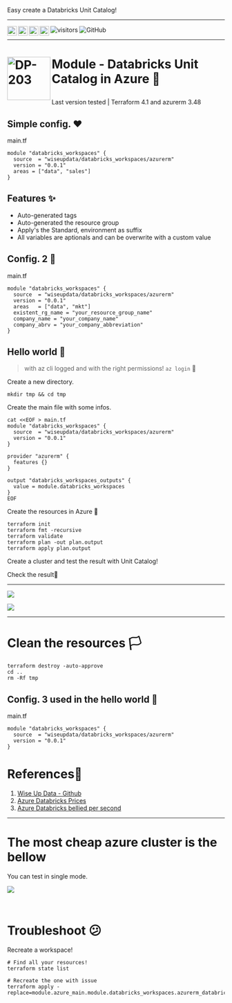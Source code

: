 Easy create a Databricks Unit Catalog!

---

<a href="https://github.com/wiseupdata/terraform-databricks-unity_catalog">
<img align="left" alt="Wise Up Data's Instagram" width="22px" src="https://raw.githubusercontent.com/wiseupdata/terraform-databricks-unity_catalog/main/assets/instagram.png" />   
</a> 
<a href="https://github.com/wiseupdata/terraform-databricks-unity_catalog">
  <img align="left" alt="wise Up Data's Discord" width="22px" src="https://raw.githubusercontent.com/wiseupdata/terraform-databricks-unity_catalog/main/assets/discord.svg" />
</a>
<a href="https://github.com/wiseupdata/terraform-databricks-unity_catalog">
  <img align="left" alt="wise Up Data | Twitter" width="22px" src="https://raw.githubusercontent.com/wiseupdata/terraform-databricks-unity_catalog/main/assets/twitter.svg" />
</a>
<a href="https://github.com/wiseupdata/terraform-databricks-unity_catalog">
  <img align="left" alt="wise Up Data's LinkedIN" width="22px" src="https://raw.githubusercontent.com/wiseupdata/terraform-databricks-unity_catalog/ffaf28ec794c1704499e0b1af48cd62771a544da/assets/linkedin.svg" />
</a>

![visitors](https://visitor-badge.glitch.me/badge?page_id=wiseupdata.terraform-databricks-unity_catalog&left_color=green&right_color=black)
![GitHub](https://img.shields.io/github/license/wiseupdata/terraform-databricks-unity_catalog)

---

<h1>
<img align="left" alt="DP-203" src="https://raw.githubusercontent.com/wiseupdata/terraform-databricks-unity_catalog/main/assets/terraform.png" width="100" />

Module - Databricks Unit Catalog in Azure 🚀️

</h1>
Last version tested | Terraform 4.1 and azurerm 3.48

## Simple config. ❤️

main.tf

```
module "databricks_workspaces" {
  source  = "wiseupdata/databricks_workspaces/azurerm"
  version = "0.0.1"
  areas = ["data", "sales"]
}
```

## Features ✨️

- Auto-generated tags
- Auto-generated the resource group
- Apply's the Standard, environment as suffix
- All variables are aptionals and can be overwrite with a custom value

## Config. 2 👋

main.tf

```
module "databricks_workspaces" {
  source  = "wiseupdata/databricks_workspaces/azurerm"
  version = "0.0.1"
  areas   = ["data", "mkt"]
  existent_rg_name = "your_resource_group_name"
  company_name = "your_company_name"
  company_abrv = "your_company_abbreviation"
}
```

## Hello world 🎉

> with az cli logged and with the right permissions! `az login` 👀️

Create a new directory.

```
mkdir tmp && cd tmp 
```

Create the main file with some infos.

```
cat <<EOF > main.tf
module "databricks_workspaces" {
  source  = "wiseupdata/databricks_workspaces/azurerm"
  version = "0.0.1"
}

provider "azurerm" {
  features {}
}

output "databricks_workspaces_outputs" {
  value = module.databricks_workspaces
}
EOF
```

Create the resources in Azure 🤜

```
terraform init
terraform fmt -recursive
terraform validate
terraform plan -out plan.output
terraform apply plan.output
```



Create a cluster and test the result with Unit Catalog!



Check the result🏅

---

![](https://raw.githubusercontent.com/wiseupdata/terraform-databricks-unity_catalog/main/assets/20230321_212542_image.png)

![](https://raw.githubusercontent.com/wiseupdata/terraform-databricks-unity_catalog/main/assets/20230321_211843_image.png)

---

# Clean the resources 🏳

```
terraform destroy -auto-approve
cd ..
rm -Rf tmp
```

## Config. 3 used in the hello world 🏁

main.tf

```
module "databricks_workspaces" {
  source  = "wiseupdata/databricks_workspaces/azurerm"
  version = "0.0.1"
}
```

# References🤘

1. [Wise Up Data - Github](https://github.com/wiseupdata)
1. [Azure Databricks Prices](https://azure.microsoft.com/en-us/pricing/details/databricks/)
1. [Azure Databricks bellied per second](https://azure.microsoft.com/en-us/products/databricks/#heading-oc808f)


---





# The most cheap azure cluster is the bellow

You can test in single mode.

![](https://raw.githubusercontent.com/wiseupdata/terraform-databricks-unity_catalog/main/20230323_202510_image.png)

<br>

# Troubleshoot 😕

Recreate a workspace!

```
# Find all your resources!
terraform state list 

# Recreate the one with issue
terraform apply -replace=module.azure_main.module.databricks_workspaces.azurerm_databricks_workspace.this[0]
```
